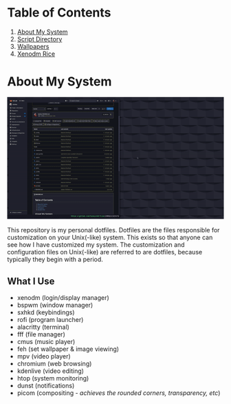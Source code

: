# Table of Contents
1. [About My System](#About)
2. [Script Directory](.local/bin)
3. [Wallpapers](Pictures/Wallpapers)
4. [Xenodm Rice](etc/X11/xenodm)

# About My System <a name="About"></a>
![](Pictures/demo.gif)

This repository is my personal dotfiles. Dotfiles are the files responsible for customization on your Unix(-like) system. This exists so that anyone can see how I have customized my system. The customization and configuration files on Unix(-like) are referred to are dotfiles, because typically they begin with a period.

## What I Use
- xenodm (login/display manager)
- bspwm (window manager)
- sxhkd (keybindings)
- rofi (program launcher)
- alacritty (terminal)
- fff (file manager)
- cmus (music player)
- feh (set wallpaper & image viewing)
- mpv (video player)
- chromium (web browsing)
- kdenlive (video editing)
- htop (system monitoring)
- dunst (notifications)
- picom (compositing - *achieves the rounded corners, transparency, etc*)
